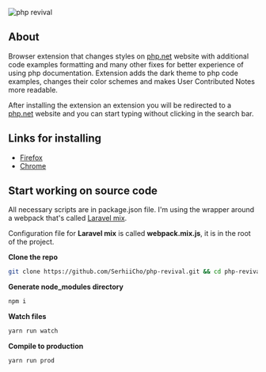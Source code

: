 ![php revival](https://raw.githubusercontent.com/SerhiiCho/php_revival/master/art/php-revival-promo-big.png)

## About

Browser extension that changes styles on [php.net](https://www.php.net) website with additional code examples formatting and many other fixes for better experience of using php documentation. Extension adds the dark theme to php code examples, changes their color schemes and makes User Contributed Notes more readable.

After installing the extension an extension you will be redirected to a [php.net](https://www.php.net) website and you can start typing without clicking in the search bar.

## Links for installing

- [Firefox](https://addons.mozilla.org/en-US/firefox/addon/php-revival)
- [Chrome](https://chrome.google.com/webstore/detail/php-revival/fceclmihdanbepiogjoeiolnpkalcjpe)

## Start working on source code

All necessary scripts are in package.json file. I'm using the wrapper around a webpack that's called [Laravel mix](https://laravel-mix.com/). 

Configuration file for __Laravel mix__ is called __webpack.mix.js__, it is in the root of the project.

**Clone the repo**
```bash
git clone https://github.com/SerhiiCho/php-revival.git && cd php-revival
```

**Generate node_modules directory**
```bash
npm i
```

**Watch files**
```bash
yarn run watch
```

**Compile to production**
```bash
yarn run prod
```
